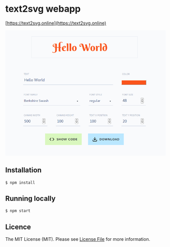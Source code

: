 # text2svg webapp

[https://text2svg.online](https://text2svg.online)
 
![text2svg.online](screenshot.png)

## Installation
```bash
$ npm install
```
## Running locally
```bash
$ npm start
```
## Licence
The MIT License (MIT). Please see [License File](license.md) for more information.